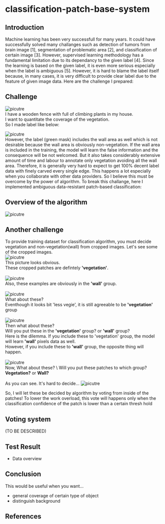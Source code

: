 # classification-patch-base-system

## Introduction
Machine learning has been very successfull for many years. It could have successfully solved many challanges such as detection of tumors from brain image [1], segmentation of problematic area [2], and classification of certain image [3]. However, supervised learning methodology has a fundamental limitation due to its dependancy to the given label [4]. Since the learning is based on the given label, it is even more serious especially when the label is ambiguous [5]. However, it is hard to blame the label itself because, in many cases, it is very difficult to provide clear label due to the feature of given image data. Here are the challenge I prepared:

## Challenge

![picutre](https://github.com/boguss1225/classification-patch-base/blob/main/screenshot/original_img.png) \
I have a wooden fence with full of climbing plants in my house. \
I want to quantitate the coverage of the vegetation. \
So I made label like below:

![picutre](https://github.com/boguss1225/classification-patch-base/blob/main/screenshot/lable_img.png) \
However, the label (green mask) includes the wall area as well which is not desirable because the wall area is obviously non-vegetation. If the wall area is included in the training, the model will learn the false information and the consequence will be not welcomed. But it also takes considerably extensive amount of time and labour to annotate only vegetation avoiding all the wall area. Therefore, it is generally very hard to expect to get 100% decent label data with finely carved every single edge. This happens a lot especially when you collaborate with other data providers. So I believe this must be overcome by the power of algorithm. To break this challange, here I implemented ambiguous data-resistant patch-based classification:

## Overview of the algorithm
![picutre](https://github.com/boguss1225/classification-patch-base/blob/main/screenshot/classify_example.gif)

## Another challenge
To provide training dataset for classification algorithm, you must decide vegetation and non-vegetation(wall) from cropped images. Let's see some of the cropped images. \
![picutre](https://github.com/boguss1225/classification-patch-base/blob/main/screenshot/type1.png) \
This picture looks obvious. \
These cropped patches are defintely **'vegetation'**. \
\
![picutre](https://github.com/boguss1225/classification-patch-base/blob/main/screenshot/background.png) \
Also, these examples are obviously in the **'wall'** group. \
\
![picutre](https://github.com/boguss1225/classification-patch-base/blob/main/screenshot/type2.png) \
What about these? \
Eventhough it looks bit 'less vegie', it is still agreeable to be **'vegetation'** group \
\
![picutre](https://github.com/boguss1225/classification-patch-base/blob/main/screenshot/type3.png) \
Then what about these? \
Will you put these in the **'vegetation'** group? or **'wall'** group? \
Here is the dilemma. If you include these to 'vegetation' group, the model will learn **'wall'** pixels data as well.\
However, if you include these to **'wall'** group, the opposite thing will happen. \
\
![picutre](https://github.com/boguss1225/classification-patch-base/blob/main/screenshot/type4.png) \
Now, What about these? \ 
Will you put these patches to which group? **Vegetation?** or **Wall?** \
\
As you can see. It's hard to decide...
![picutre](https://github.com/boguss1225/classification-patch-base/blob/main/screenshot/meme.png)

So, I will let these be decided by algorithm by voting from inside of the patches!
To lower the work overload, this vote will happens only when the classification confidence of the patch is lower than a certain thresh hold

## Voting system 
(TO BE DESCRIBED)

## Test Result
* Data overview

## Conclusion
This would be useful when you want...
* general coverage of certain type of object
* distinguish background

## References
